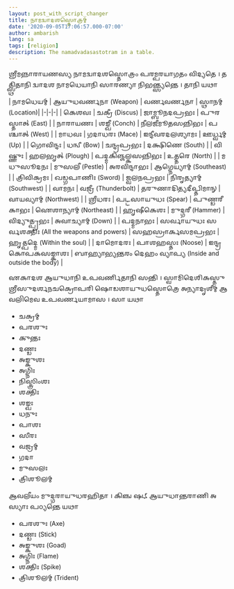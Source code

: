 ```yaml
---
layout: post_with_script_changer
title: 𑌨𑌾𑌮𑌦𑍍𑌵𑌾𑌦𑌶𑌸𑍍𑌤𑍋𑌤𑍍𑌰𑌮𑍍
date: '2020-09-05T17:06:57.000-07:00'
author: ambarish
lang: sa
tags: [religion]
description: The namadvadasastotram in a table.
---
```


𑌶𑍍𑌰𑍀𑌮𑌨𑍍𑌨𑌾𑌰𑌾𑌯𑌣𑌸𑍍𑌯 𑌨𑌾𑌮𑌦𑍍𑌵𑌾𑌦𑌶𑌸𑍍𑌤𑍋𑌤𑍍𑌰𑌂 𑌪𑌰𑌮𑍍𑌪𑌰𑌯𑌾𑌗𑌤𑌂 𑌵𑌿𑌦𑍍𑌯𑌤𑍇 । 𑌤𑌤𑍍𑌸𑍍𑌥𑌿𑌤𑌾𑌨𑌿 𑌦𑍍𑌵𑌾𑌦𑌶 𑌨𑌾𑌮𑌧𑍇𑌯𑌾𑌨𑌿 𑌸𑌾𑌰𑌣𑍍𑌯𑌾 𑌨𑌿𑌭𑌨𑍍𑌤𑍍𑌸𑍍𑌯𑌨𑍍𑌤𑍇 । 𑌤𑌾𑌨𑌿 𑌯𑌥𑌾

| 𑌨𑌾𑌮𑌧𑍇𑌯𑌮𑍍 | 𑌆𑌯𑍁𑌧𑌵𑌰𑍍𑌣𑌨𑌾 <span data-lang="en">(Weapon)</span> | 𑌵𑌰𑍍𑌣𑌵𑌰𑍍𑌣𑌨𑌾 | 𑌸𑍍𑌥𑌾𑌨𑌮𑍍 <span data-lang="en">(Location)</span>|
|-|-|-|
| 𑌕𑍇𑌶𑌵𑌃 | 𑌚𑌕𑍍𑌰𑍀 <span data-lang="en">(Discus)</span> | 𑌜𑌾𑌮𑍍𑌬𑍂𑌨𑌦𑌪𑍍𑌰𑌭𑌃 | 𑌪𑍁𑌰𑌸𑍍𑌤𑌾𑌤𑍍 <span data-lang="en">(East)</span> |
| 𑌨𑌾𑌰𑌾𑌯𑌣𑌃 | 𑌶𑌙𑍍𑌖𑍀 <span data-lang="en">(Conch)</span> | 𑌨𑍀𑌲𑌜𑍀𑌮𑍂𑌤𑌸𑌨𑍍𑌨𑌿𑌭𑌃 | 𑌪𑌶𑍍𑌚𑌾𑌤𑍍 <span data-lang="en">(West)</span> |
| 𑌮𑌾𑌧𑌵𑌃 | 𑌗𑌦𑌾𑌧𑌰𑌃 <span data-lang="en">(Mace)</span> | 𑌇𑌨𑍍𑌦𑍀𑌵𑌰𑌦𑌲𑌶𑍍𑌯𑌾𑌮𑌃 | 𑌊𑌰𑍍𑌧𑍍𑌵𑌮𑍍 <span data-lang="en">(Up)</span> |
| 𑌗𑍋𑌵𑌿𑌨𑍍𑌦𑌃 | 𑌧𑌨𑍍𑌵𑍀 <span data-lang="en">(Bow)</span> | 𑌚𑌨𑍍𑌦𑍍𑌰𑌪𑍍𑌰𑌭𑌃 | 𑌦𑌕𑍍𑌷𑌿𑌣𑍇 <span data-lang="en">(South)</span> |
| 𑌵𑌿𑌷𑍍𑌣𑍁𑌃 | 𑌹𑌲𑌭𑍃𑌤𑍍 <span data-lang="en">(Plough)</span> | 𑌪𑌦𑍍𑌮𑌕𑌿𑌞𑍍𑌜𑌲𑍍𑌕𑌸𑌨𑍍𑌨𑌿𑌭𑌃 | 𑌉𑌤𑍍𑌤𑌰𑍇 <span data-lang="en">(North)</span> |
| 𑌮𑌧𑍁𑌸𑍂𑌦𑌨𑌃 | 𑌮𑍁𑌸𑌲𑍀 <span data-lang="en">(Pestle)</span> | 𑌅𑌰𑌵𑌿𑌨𑍍𑌦𑌾𑌭𑌃 | 𑌆𑌗𑍍𑌨𑍇𑌯𑍍𑌯𑌾𑌮𑍍 <span data-lang="en">(Southeast)</span> |
| 𑌤𑍍𑌰𑌿𑌵𑌿𑌕𑍍𑌰𑌮𑌃 | 𑌖𑌡𑍍𑌗𑌪𑌾𑌣𑌿𑌃 <span data-lang="en">(Sword)</span> | 𑌜𑍍𑌵𑌲𑌨𑌪𑍍𑌰𑌭𑌃 | 𑌨𑌿𑌰𑍃𑌤𑍍𑌯𑌾𑌮𑍍 <span data-lang="en">(Southwest)</span> |
| 𑌵𑌾𑌮𑌨𑌃 | 𑌵𑌜𑍍𑌰𑍀 <span data-lang="en">(Thunderbolt)</span> | 𑌤𑌰𑍁𑌣𑌾𑌦𑌿𑌤𑍍𑌯𑌦𑍀𑌪𑍍𑌤𑌿𑌮𑌾𑌨𑍍 | 𑌵𑌾𑌯𑌵𑍍𑌯𑌾𑌮𑍍 <span data-lang="en">(Northwest)</span> |
| 𑌶𑍍𑌰𑍀𑌧𑌰𑌃 | 𑌪𑌟𑍍𑌟𑌸𑌾𑌯𑍁𑌧𑌃 <span data-lang="en">(Spear)</span> | 𑌪𑍁𑌣𑍍𑌡𑌰𑍀𑌕𑌾𑌭𑌃 | 𑌐𑌶𑌾𑌨𑍍𑌯𑌾𑌮𑍍 <span data-lang="en">(Northeast)</span> |
| 𑌹𑍃𑌷𑍀𑌕𑍇𑌶𑌃 | 𑌮𑍁𑌦𑍍𑌗𑌰𑍀 <span data-lang="en">(Hammer)</span> | 𑌵𑌿𑌦𑍍𑌯𑍁𑌤𑍍𑌪𑍍𑌰𑌭𑌃 | 𑌅𑌵𑌾𑌚𑍍𑌯𑌾𑌮𑍍 <span data-lang="en">(Down)</span> |
| 𑌪𑌦𑍍𑌮𑌨𑌾𑌭𑌃 | 𑌸𑌰𑍍𑌵𑌾𑌯𑍁𑌧𑌃 𑌸𑌰𑍍𑌵𑌶𑌕𑍍𑌤𑌿𑌃 <span data-lang="en">(All the weapons and powers)</span> | 𑌸𑌹𑌸𑍍𑌰𑌾𑌰𑍍𑌕𑌸𑌮𑌪𑍍𑌰𑌭𑌃 | 𑌹𑍃𑌤𑍍𑌪𑌦𑍍𑌮𑍇 <span data-lang="en">(Within the soul)</span> |
| 𑌦𑌾𑌮𑍋𑌦𑌰𑌃 | 𑌪𑌾𑌶𑌹𑌸𑍍𑌤𑌃 <span data-lang="en">(Noose)</span> | 𑌇𑌨𑍍𑌦𑍍𑌰𑌕𑍋𑌪𑌕𑌸𑌙𑍍𑌕𑌾𑌶𑌃 | 𑌬𑌾𑌹𑍍𑌯𑌾𑌭𑍍𑌯𑌨𑍍𑌤𑌰𑌂 𑌦𑍇𑌹𑌂 𑌵𑍍𑌯𑌾𑌪𑍍𑌯 <span data-lang="en">(Inside and outside the body)</span> |

𑌏𑌕𑌾𑌦𑌶 𑌆𑌯𑍁𑌧𑌾𑌨𑌿 𑌉𑌪𑌵𑌰𑍍𑌣𑌿𑌤𑌾𑌨𑌿 𑌸𑌨𑍍𑌤𑌿 । 𑌸𑍍𑌵𑌾𑌮𑌿𑌦𑍇𑌶𑌿𑌕𑌸𑍍𑌤𑍁 𑌶𑍍𑌰𑍀𑌸𑍁𑌦𑌰𑍍𑌶𑌨𑌚𑌕𑍍𑌰𑍋𑌪𑌰𑌿 𑌷𑍋𑌡𑌶𑌾𑌯𑍁𑌧𑌸𑍍𑌤𑍋𑌤𑍍𑌰𑍇 𑌅𑌨𑍍𑌯𑌾𑌦𑍃𑌶𑍀𑌮𑍍 𑌆𑌵𑌲𑌿𑌮𑍇𑌵 𑌉𑌪𑌵𑌰𑍍𑌣𑌯𑌾𑌮𑌾𑌸 । 𑌸𑌾 𑌯𑌥𑌾
* 𑌚𑌕𑍍𑌰𑌮𑍍
* 𑌪𑌰𑌶𑍁𑌃
* 𑌕𑍁𑌨𑍍𑌤𑌃
* 𑌦𑌣𑍍𑌡𑌃
* 𑌅𑌙𑍍𑌕𑍁𑌶𑌃
* 𑌅𑌗𑍍𑌨𑌿𑌃
* 𑌨𑌿𑌸𑍍𑌤𑍍𑌰𑌿𑌂𑌶𑌃
* 𑌶𑌕𑍍𑌤𑌿𑌃
* 𑌶𑌙𑍍𑌖𑌃
* 𑌧𑌨𑍁𑌃
* 𑌪𑌾𑌶𑌃
* 𑌸𑍀𑌰𑌃
* 𑌵𑌜𑍍𑌰𑌮𑍍
* 𑌗𑌦𑌾
* 𑌮𑍁𑌸𑌲𑌃
* 𑌤𑍍𑌰𑌿𑌶𑍂𑌲𑌮𑍍

𑌆𑌵𑌲𑍀𑌯𑌂 𑌮𑍁𑌦𑍍𑌗𑌰𑌾𑌯𑍁𑌧𑌰𑌹𑌿𑌤𑌾 । 𑌕𑌿𑌞𑍍𑌚 𑌷𑌟𑍍 𑌆𑌯𑍁𑌧𑌾𑌨𑍍𑌤𑌰𑌾𑌣𑌿 𑌅𑌸𑍍𑌯𑌾𑌃 𑌪𑌠𑍍𑌯𑌨𑍍𑌤𑍇 𑌯𑌥𑌾
* 𑌪𑌰𑌶𑍁𑌃 <span data-lang="en">(Axe)</span>
* 𑌦𑌣𑍍𑌡𑌃 <span data-lang="en">(Stick)</span>
* 𑌅𑌙𑍍𑌕𑍁𑌶𑌃 <span data-lang="en">(Goad)</span>
* 𑌅𑌗𑍍𑌨𑌿𑌃 <span data-lang="en">(Flame)</span>
* 𑌶𑌕𑍍𑌤𑌿𑌃 <span data-lang="en">(Spike)</span>
* 𑌤𑍍𑌰𑌿𑌶𑍂𑌲𑌮𑍍 <span data-lang="en">(Trident)</span>
